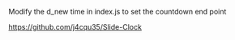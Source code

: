 Modify the d_new time in index.js to set the countdown end point

https://github.com/j4cqu35/Slide-Clock
